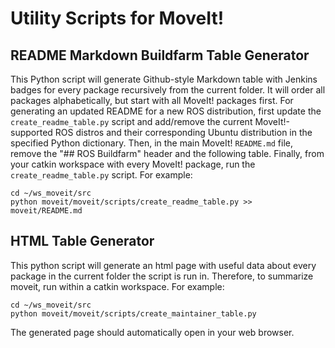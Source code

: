 # Utility Scripts for MoveIt!

## README Markdown Buildfarm Table Generator

This Python script will generate Github-style Markdown table with Jenkins badges for every package recursively from the current folder. It will order all packages alphabetically, but start with all MoveIt! packages first. For generating an updated README for a new ROS distribution, first update the `create_readme_table.py` script and add/remove the current MoveIt!-supported ROS distros and their corresponding Ubuntu distribution in the specified Python dictionary. Then, in the main MoveIt! `README.md` file, remove the "## ROS Buildfarm" header and the following table. Finally, from your catkin workspace with every MoveIt! package, run the `create_readme_table.py` script. For example:

    cd ~/ws_moveit/src
    python moveit/moveit/scripts/create_readme_table.py >> moveit/README.md

## HTML Table Generator

This python script will generate an html page with useful data about every package in the current folder the script is run in. Therefore, to summarize moveit, run within a catkin workspace. For example:

    cd ~/ws_moveit/src
    python moveit/moveit/scripts/create_maintainer_table.py

The generated page should automatically open in your web browser.
